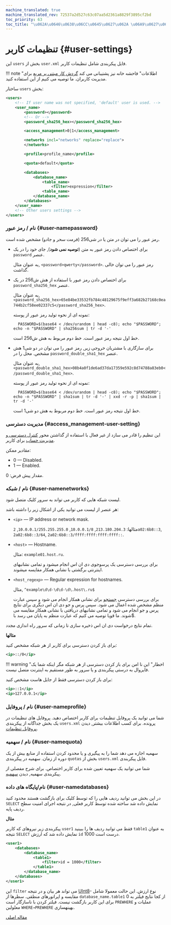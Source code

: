 ```yaml
---
machine_translated: true
machine_translated_rev: 72537a2d527c63c07aa5d2361a8829f3895cf2bd
toc_priority: 63
toc_title: "\u062A\u0646\u0638\u06CC\u0645\u0627\u062A \u06A9\u0627\u0631\u0628\u0631"
---
```


# تنظیمات کاربر {#user-settings}

این `users` بخش از `user.xml` فایل پیکربندی شامل تنظیمات کاربر.

!!! note "اطلاعات"
    فاحشه خانه نیز پشتیبانی می کند [گردش کار مبتنی بر مربع](../access-rights.md#access-control) برای مدیریت کاربران. ما توصیه می کنیم از این استفاده کنید.

ساختار `users` بخش:

``` xml
<users>
    <!-- If user name was not specified, 'default' user is used. -->
    <user_name>
        <password></password>
        <!-- Or -->
        <password_sha256_hex></password_sha256_hex>

        <access_management>0|1</access_management>

        <networks incl="networks" replace="replace">
        </networks>

        <profile>profile_name</profile>

        <quota>default</quota>

        <databases>
            <database_name>
                <table_name>
                    <filter>expression</filter>
                <table_name>
            </database_name>
        </databases>
    </user_name>
    <!-- Other users settings -->
</users>
```

### نام / رمز عبور {#user-namepassword}

رمز عبور را می توان در متن یا در شی256 (فرمت سحر و جادو) مشخص شده است.

-   برای اختصاص دادن رمز عبور به متن (**توصیه نمی شود**), جای خود را در یک `password` عنصر.

    به عنوان مثال, `<password>qwerty</password>`. رمز عبور را می توان خالی گذاشت.

<a id="password_sha256_hex"></a>

-   برای اختصاص دادن رمز عبور با استفاده از هش ش256 در یک `password_sha256_hex` عنصر.

    به عنوان مثال, `<password_sha256_hex>65e84be33532fb784c48129675f9eff3a682b27168c0ea744b2cf58ee02337c5</password_sha256_hex>`.

    نمونه ای از نحوه تولید رمز عبور از پوسته:

          PASSWORD=$(base64 < /dev/urandom | head -c8); echo "$PASSWORD"; echo -n "$PASSWORD" | sha256sum | tr -d '-'

    خط اول نتیجه رمز عبور است. خط دوم مربوط به هش ش256 است.

<a id="password_double_sha1_hex"></a>

-   برای سازگاری با مشتریان خروجی زیر, رمز عبور را می توان در دو شی1 هش مشخص. محل را در `password_double_sha1_hex` عنصر.

    به عنوان مثال, `<password_double_sha1_hex>08b4a0f1de6ad37da17359e592c8d74788a83eb0</password_double_sha1_hex>`.

    نمونه ای از نحوه تولید رمز عبور از پوسته:

          PASSWORD=$(base64 < /dev/urandom | head -c8); echo "$PASSWORD"; echo -n "$PASSWORD" | sha1sum | tr -d '-' | xxd -r -p | sha1sum | tr -d '-'

    خط اول نتیجه رمز عبور است. خط دوم مربوط به هش دو شی1 است.

### مدیریت دسترسی {#access_management-user-setting}

این تنظیم را قادر می سازد از غیر فعال با استفاده از گذاشتن محور [کنترل دسترسی و مدیریت حساب](../access-rights.md#access-control) برای کاربر.

مقادیر ممکن:

-   0 — Disabled.
-   1 — Enabled.

مقدار پیش فرض: 0.

### نام / شبکه {#user-namenetworks}

لیست شبکه هایی که کاربر می تواند به سرور کلیک متصل شود.

هر عنصر از لیست می توانید یکی از اشکال زیر را داشته باشد:

-   `<ip>` — IP address or network mask.

    مثالها: `213.180.204.3`, `10.0.0.1/8`, `10.0.0.1/255.255.255.0`, `2a02:6b8::3`, `2a02:6b8::3/64`, `2a02:6b8::3/ffff:ffff:ffff:ffff::`.

-   `<host>` — Hostname.

    مثال: `example01.host.ru`.

    برای بررسی دسترسی یک پرسوجوی دی ان اس انجام میشود و تمامی نشانیهای اینترنتی برگشتی با نشانی همکار مقایسه میشوند.

-   `<host_regexp>` — Regular expression for hostnames.

    مثال, `^example\d\d-\d\d-\d\.host\.ru$`

    برای بررسی دسترسی [جستجو](https://en.wikipedia.org/wiki/Reverse_DNS_lookup) برای نشانی همکار انجام می شود و سپس عبارت منظم مشخص شده اعمال می شود. سپس پرس و جو دی ان اس دیگری برای نتایج پرس و جو انجام می شود و تمامی نشانیهای دریافتی با نشانی همکار مقایسه می شوند. ما قویا توصیه می کنیم که عبارت منظم به پایان می رسد با$.

تمام نتایج درخواست دی ان اس ذخیره سازی تا زمانی که سرور راه اندازی مجدد.

**مثالها**

برای باز کردن دسترسی برای کاربر از هر شبکه مشخص کنید:

``` xml
<ip>::/0</ip>
```

!!! warning "اخطار"
    این نا امن برای باز کردن دسترسی از هر شبکه مگر اینکه شما یک فایروال به درستی پیکربندی و یا سرور به طور مستقیم به اینترنت متصل نیست.

برای باز کردن دسترسی فقط از جایل هاست مشخص کنید:

``` xml
<ip>::1</ip>
<ip>127.0.0.1</ip>
```

### نام / پروفایل {#user-nameprofile}

شما می توانید یک پروفایل تنظیمات برای کاربر اختصاص دهید. پروفایل های تنظیمات در یک بخش جداگانه از پیکربندی `users.xml` پرونده. برای کسب اطلاعات بیشتر, دیدن [پروفایل تنظیمات](settings-profiles.md).

### نام / سهمیه {#user-namequota}

سهمیه اجازه می دهد شما را به پیگیری و یا محدود کردن استفاده از منابع بیش از یک دوره از زمان. سهمیه در پیکربندی `quotas`
بخش از `users.xml` فایل پیکربندی.

شما می توانید یک سهمیه تعیین شده برای کاربر اختصاص. برای شرح مفصلی از پیکربندی سهمیه, دیدن [سهمیه](../quotas.md#quotas).

### نام/پایگاه های داده {#user-namedatabases}

در این بخش می توانید ردیف هایی را که توسط کلیک برای بازگشت هستند محدود کنید `SELECT` نمایش داده شد ساخته شده توسط کاربر فعلی, در نتیجه اجرای امنیت سطح ردیف پایه.

**مثال**

پیکربندی زیر نیروهای که کاربر `user1` فقط می توانید ردیف ها را ببینید `table1` به عنوان نتیجه `SELECT` نمایش داده شد که ارزش `id` درست است 1000.

``` xml
<user1>
    <databases>
        <database_name>
            <table1>
                <filter>id = 1000</filter>
            </table1>
        </database_name>
    </databases>
</user1>
```

این `filter` می تواند هر بیان و در نتیجه [UInt8](../../sql-reference/data-types/int-uint.md)- نوع ارزش. این حالت معمولا شامل مقایسه و اپراتورهای منطقی. سطرها از `database_name.table1` از کجا نتایج فیلتر به 0 برای این کاربر بازگشت نیست. فیلتر کردن با ناسازگار است `PREWHERE` عملیات و معلولین `WHERE→PREWHERE` بهینهسازی.

[مقاله اصلی](https://clickhouse.tech/docs/en/operations/settings/settings_users/) <!--hide-->
